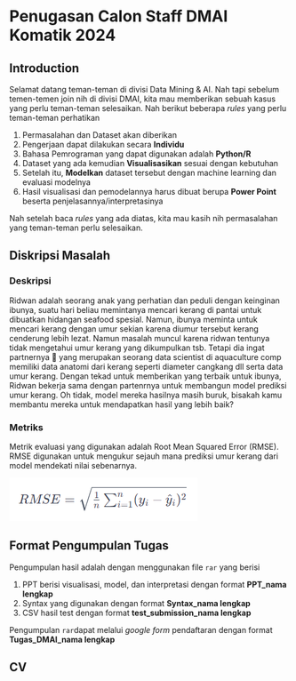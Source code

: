 # Penugasan Calon Staff DMAI Komatik 2024

## Introduction
Selamat datang teman-teman di divisi Data Mining & AI. Nah tapi sebelum temen-temen join nih di divisi DMAI, kita mau memberikan sebuah kasus yang perlu teman-teman selesaikan. Nah berikut beberapa _rules_ yang perlu teman-teman perhatikan
  1. Permasalahan dan Dataset akan diberikan
  2. Pengerjaan dapat dilakukan secara **Individu**
  3. Bahasa Pemrograman yang dapat digunakan adalah **Python/R**
  4. Dataset yang ada kemudian **Visualisasikan** sesuai dengan kebutuhan
  5. Setelah itu, **Modelkan** dataset tersebut dengan machine learning dan evaluasi modelnya
  6. Hasil visualisasi dan pemodelannya harus dibuat berupa **Power Point** beserta penjelasannya/interpretasinya

Nah setelah baca _rules_ yang ada diatas, kita mau kasih nih permasalahan yang teman-teman perlu selesaikan. 

## Diskripsi Masalah
### Deskripsi
Ridwan adalah seorang anak yang perhatian dan peduli dengan keinginan ibunya, suatu hari beliau memintanya mencari kerang di pantai untuk dibuatkan hidangan seafood spesial. Namun, ibunya meminta untuk mencari kerang dengan umur sekian karena diumur tersebut kerang cenderung lebih lezat. Namun masalah muncul karena ridwan tentunya tidak mengetahui umur kerang yang dikumpulkan tsb. Tetapi dia ingat partnernya 🌚 yang merupakan seorang data scientist di aquaculture comp memiliki data anatomi dari kerang seperti diameter cangkang dll serta data umur kerang. Dengan tekad untuk memberikan yang terbaik untuk ibunya, Ridwan bekerja sama dengan partenrnya untuk membangun model prediksi umur kerang. Oh tidak, model mereka hasilnya masih buruk, bisakah kamu membantu mereka untuk mendapatkan hasil yang lebih baik?

### Metriks 
Metrik evaluasi yang digunakan adalah Root Mean Squared Error (RMSE). RMSE digunakan untuk mengukur sejauh mana prediksi umur kerang dari model mendekati nilai sebenarnya. 

![Gambar](https://github.com/DaffaElgo/Penugasan_DMAI24/blob/main/Images/image.png)

## Format Pengumpulan Tugas
Pengumpulan hasil adalah dengan menggunakan file `rar` yang berisi 
1. PPT berisi visualisasi, model, dan interpretasi dengan format **PPT_nama lengkap**
2. Syntax yang digunakan dengan format **Syntax_nama lengkap**
3. CSV hasil test dengan format **test_submission_nama lengkap**

Pengumpulan `rar`dapat melalui _google form_ pendaftaran dengan format **Tugas_DMAI_nama lengkap**

## CV
